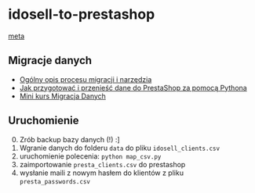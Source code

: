 # idosell-to-prestashop

[meta](/meta/readme.md)

## Migracje danych

- [Ogólny opis procesu migracji i narzędzia](generic_importer.md)
- [Jak przygotować i przenieść dane do PrestaShop za pomocą Pythona](how_to_migrate.md)
- [Mini kurs Migracja Danych](minikurs.md)

## Uruchomienie

0. Zrób backup bazy danych (!) :]
1. Wgranie danych do folderu `data` do pliku `idosell_clients.csv`
2. uruchomienie polecenia: `python map_csv.py`
3. zaimportowanie `presta_clients.csv` do prestashop
4. wysłanie maili z nowym hasłem do klientów z pliku `presta_passwords.csv`
